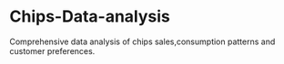 # Chips-Data-analysis
Comprehensive data analysis of chips sales,consumption patterns and customer preferences.
